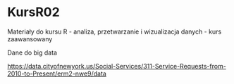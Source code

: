 # KursR02
Materiały do kursu R - analiza, przetwarzanie i wizualizacja danych - kurs zaawansowany 

Dane do big data

https://data.cityofnewyork.us/Social-Services/311-Service-Requests-from-2010-to-Present/erm2-nwe9/data

